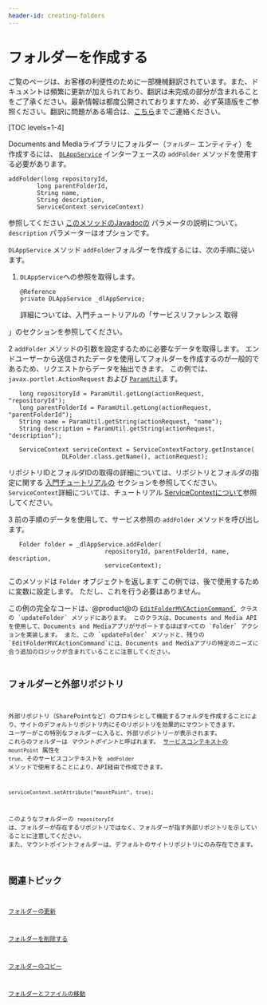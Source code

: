 ```yaml
---
header-id: creating-folders
---
```


# フォルダーを作成する

<p class="alert alert-info"><span class="wysiwyg-color-blue120">ご覧のページは、お客様の利便性のために一部機械翻訳されています。また、ドキュメントは頻繁に更新が加えられており、翻訳は未完成の部分が含まれることをご了承ください。最新情報は都度公開されておりますため、必ず英語版をご参照ください。翻訳に問題がある場合は、<a href="mailto:support-content-jp@liferay.com">こちら</a>までご連絡ください。</span></p>

[TOC levels=1-4]

Documents and Mediaライブラリにフォルダー（`フォルダー` エンティティ）を作成するには、 [`DLAppService`](@platform-ref@/7.1-latest/javadocs/portal-kernel/com/liferay/document/library/kernel/service/DLAppService.html) インターフェースの `addFolder` メソッドを使用する必要があります。

    addFolder(long repositoryId, 
            long parentFolderId, 
            String name, 
            String description, 
            ServiceContext serviceContext)

参照してください [このメソッドのJavadocの](@platform-ref@/7.1-latest/javadocs/portal-kernel/com/liferay/document/library/kernel/service/DLAppService.html#addFolder-long-long-java.lang.String-java.lang.String-com.liferay.portal.kernel.service.ServiceContext-) パラメータの説明について。 `description` パラメーターはオプションです。

`DLAppService` メソッド `addFolder`フォルダーを作成するには、次の手順に従います。

1.  `DLAppService`への参照を取得します。
   
        @Reference
        private DLAppService _dlAppService;

    詳細については、入門チュートリアルの「サービスリファレンス</a> 取得

」のセクションを参照してください。</p></li> 
   
   2  `addFolder` メソッドの引数を設定するために必要なデータを取得します。 エンドユーザーから送信されたデータを使用してフォルダーを作成するのが一般的であるため、リクエストからデータを抽出できます。 この例では、 `javax.portlet.ActionRequest` および [`ParamUtil`](@platform-ref@/7.1-latest/javadocs/portal-kernel/com/liferay/portal/kernel/util/ParamUtil.html)ます。
  
       long repositoryId = ParamUtil.getLong(actionRequest, "repositoryId");
       long parentFolderId = ParamUtil.getLong(actionRequest, "parentFolderId");
       String name = ParamUtil.getString(actionRequest, "name");
       String description = ParamUtil.getString(actionRequest, "description");
      
       ServiceContext serviceContext = ServiceContextFactory.getInstance(
                   DLFolder.class.getName(), actionRequest);
      
  
  リポジトリIDとフォルダIDの取得の詳細については、リポジトリとフォルダの指定に関する [入門チュートリアルの](/docs/7-1/tutorials/-/knowledge_base/t/getting-started-with-the-documents-and-media-api) セクションを参照してください。 `ServiceContext`詳細については、チュートリアル [ServiceContextについて](/docs/7-1/tutorials/-/knowledge_base/t/understanding-servicecontext)参照してください。

3  前の手順のデータを使用して、サービス参照の `addFolder` メソッドを呼び出します。
  
       Folder folder = _dlAppService.addFolder(
                               repositoryId, parentFolderId, name, description, 
                               serviceContext);
      
  
  このメソッドは `Folder` オブジェクトを返します`この例では、後で使用するために変数に設定します。 ただし、これを行う必要はありません。</p></li>
</ol>

<p spaces-before="0">この例の完全なコードは、@product@の <a href="https://github.com/liferay/liferay-portal/blob/master/modules/apps/document-library/document-library-web/src/main/java/com/liferay/document/library/web/internal/portlet/action/EditFolderMVCActionCommand.java"><code>EditFolderMVCActionCommand`</a> クラスの `updateFolder` メソッドにあります。 このクラスは、Documents and Media APIを使用して、Documents and Mediaアプリがサポートするほぼすべての `Folder` アクションを実装します。 また、この `updateFolder` メソッドと、残りの `EditFolderMVCActionCommand`には、Documents and Mediaアプリの特定のニーズに合う追加のロジックが含まれていることに注意してください。
  
  

## フォルダーと外部リポジトリ

外部リポジトリ（SharePointなど）のプロキシとして機能するフォルダを作成することにより、サイトのデフォルトリポジトリ内にそのリポジトリを効果的にマウントできます。 ユーザーがこの特別なフォルダーに入ると、外部リポジトリーが表示されます。 これらのフォルダーは *マウントポイント*と呼ばれます。 [サービスコンテキストの](/docs/7-1/tutorials/-/knowledge_base/t/understanding-servicecontext) `mountPoint` 属性を `true`、そのサービスコンテキストを `addFolder` メソッドで使用することにより、API経由で作成できます。

    serviceContext.setAttribute("mountPoint", true);
    

このようなフォルダーの `repositoryId` は、フォルダーが存在するリポジトリではなく、フォルダーが指す外部リポジトリを示していることに注意してください。 また、マウントポイントフォルダーは、デフォルトのサイトリポジトリにのみ存在できます。



## 関連トピック

[フォルダーの更新](/docs/7-1/tutorials/-/knowledge_base/t/updating-folders)

[フォルダーを削除する](/docs/7-1/tutorials/-/knowledge_base/t/deleting-folders)

[フォルダーのコピー](/docs/7-1/tutorials/-/knowledge_base/t/copying-folders)

[フォルダーとファイルの移動](/docs/7-1/tutorials/-/knowledge_base/t/moving-folders-and-files)
